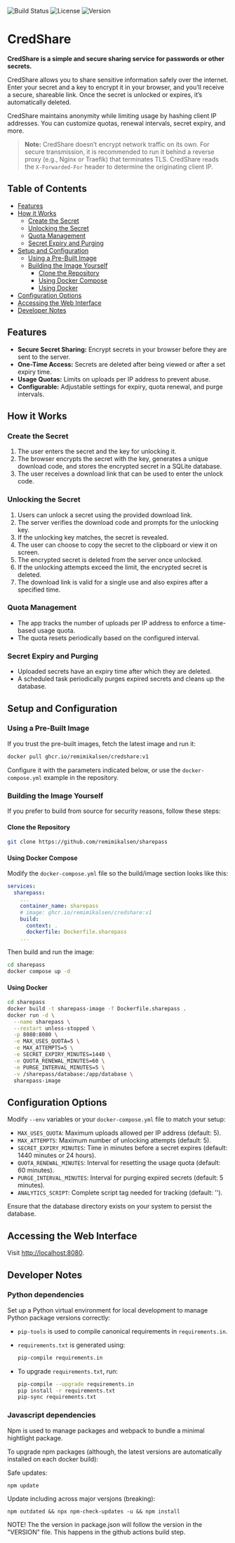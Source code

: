 ![Build Status](https://img.shields.io/github/actions/workflow/status/remimikalsen/sharepass/build.yaml)
![License](https://img.shields.io/github/license/remimikalsen/sharepass)
![Version](https://img.shields.io/github/tag/remimikalsen/sharepass)

# CredShare

**CredShare is a simple and secure sharing service for passwords or other secrets.**

CredShare allows you to share sensitive information safely over the internet. Enter your secret and a key to encrypt it in your browser, and you’ll receive a secure, shareable link. Once the secret is unlocked or expires, it’s automatically deleted.

CredShare maintains anonymity while limiting usage by hashing client IP addresses. You can customize quotas, renewal intervals, secret expiry, and more.

> **Note:** CredShare doesn’t encrypt network traffic on its own. For secure transmission, it is recommended to run it behind a reverse proxy (e.g., Nginx or Traefik) that terminates TLS. CredShare reads the `X-Forwarded-For` header to determine the originating client IP.

## Table of Contents

- [Features](#features)
- [How it Works](#how-it-works)
  - [Create the Secret](#create-the-secret)
  - [Unlocking the Secret](#unlocking-the-secret)
  - [Quota Management](#quota-management)
  - [Secret Expiry and Purging](#secret-expiry-and-purging)
- [Setup and Configuration](#setup-and-configuration)
  - [Using a Pre-Built Image](#using-a-pre-built-image)
  - [Building the Image Yourself](#building-the-image-yourself)
    - [Clone the Repository](#clone-the-repository)
    - [Using Docker Compose](#using-docker-compose)
    - [Using Docker](#using-docker)
- [Configuration Options](#configuration-options)
- [Accessing the Web Interface](#accessing-the-web-interface)
- [Developer Notes](#developer-notes)

## Features

- **Secure Secret Sharing:** Encrypt secrets in your browser before they are sent to the server.
- **One-Time Access:** Secrets are deleted after being viewed or after a set expiry time.
- **Usage Quotas:** Limits on uploads per IP address to prevent abuse.
- **Configurable:** Adjustable settings for expiry, quota renewal, and purge intervals.

## How it Works

### Create the Secret

1. The user enters the secret and the key for unlocking it.
2. The browser encrypts the secret with the key, generates a unique download code, and stores the encrypted secret in a SQLite database.
3. The user receives a download link that can be used to enter the unlock code.

### Unlocking the Secret

1. Users can unlock a secret using the provided download link.
2. The server verifies the download code and prompts for the unlocking key.
3. If the unlocking key matches, the secret is revealed.
4. The user can choose to copy the secret to the clipboard or view it on screen.
5. The encrypted secret is deleted from the server once unlocked.
6. If the unlocking attempts exceed the limit, the encrypted secret is deleted.
7. The download link is valid for a single use and also expires after a specified time.

### Quota Management

- The app tracks the number of uploads per IP address to enforce a time-based usage quota.
- The quota resets periodically based on the configured interval.

### Secret Expiry and Purging

- Uploaded secrets have an expiry time after which they are deleted.
- A scheduled task periodically purges expired secrets and cleans up the database.

## Setup and Configuration

### Using a Pre-Built Image

If you trust the pre-built images, fetch the latest image and run it:

```sh
docker pull ghcr.io/remimikalsen/credshare:v1
```

Configure it with the parameters indicated below, or use the `docker-compose.yml` example in the repository.

### Building the Image Yourself

If you prefer to build from source for security reasons, follow these steps:

#### Clone the Repository

```sh
git clone https://github.com/remimikalsen/sharepass
```

#### Using Docker Compose

Modify the `docker-compose.yml` file so the build/image section looks like this:

```yaml
services:
  sharepass:
    ...
    container_name: sharepass
    # image: ghcr.io/remimikalsen/credshare:v1
    build: 
      context: .
      dockerfile: Dockerfile.sharepass
    ...
```

Then build and run the image:

```sh
cd sharepass
docker compose up -d
```

#### Using Docker

```sh
cd sharepass
docker build -t sharepass-image -f Dockerfile.sharepass .
docker run -d \
  --name sharepass \
  --restart unless-stopped \
  -p 8080:8080 \
  -e MAX_USES_QUOTA=5 \
  -e MAX_ATTEMPTS=5 \
  -e SECRET_EXPIRY_MINUTES=1440 \
  -e QUOTA_RENEWAL_MINUTES=60 \
  -e PURGE_INTERVAL_MINUTES=5 \
  -v /sharepass/database:/app/database \
  sharepass-image
```

## Configuration Options

Modify `--env` variables or your `docker-compose.yml` file to match your setup:

- `MAX_USES_QUOTA`: Maximum uploads allowed per IP address (default: 5).
- `MAX_ATTEMPTS`: Maximum number of unlocking attempts (default: 5).
- `SECRET_EXPIRY_MINUTES`: Time in minutes before a secret expires (default: 1440 minutes or 24 hours).
- `QUOTA_RENEWAL_MINUTES`: Interval for resetting the usage quota (default: 60 minutes).
- `PURGE_INTERVAL_MINUTES`: Interval for purging expired secrets (default: 5 minutes).
- `ANALYTICS_SCRIPT`: Complete script tag needed for tracking (default: '').

Ensure that the database directory exists on your system to persist the database.

## Accessing the Web Interface

Visit [http://localhost:8080](http://localhost:8080).

## Developer Notes

### Python dependencies

Set up a Python virtual environment for local development to manage Python package versions correctly:

- `pip-tools` is used to compile canonical requirements in `requirements.in`.
- `requirements.txt` is generated using:

  ```sh
  pip-compile requirements.in
  ```

- To upgrade `requirements.txt`, run:

  ```sh
  pip-compile --upgrade requirements.in
  pip install -r requirements.txt  
  pip-sync requirements.txt
  ```

### Javascript dependencies

Npm is used to manage packages and webpack to bundle a minimal hightlight package.

To upgrade npm packages (although, the latest versions are automatically installed on each docker build):

Safe updates: 

```sh
npm update
```

Update including across major versjons (breaking):

```
npm outdated && npx npm-check-updates -u && npm install
```

NOTE! The the version in package.json will follow the version in the "VERSION" file. This happens in the github actions build step.
